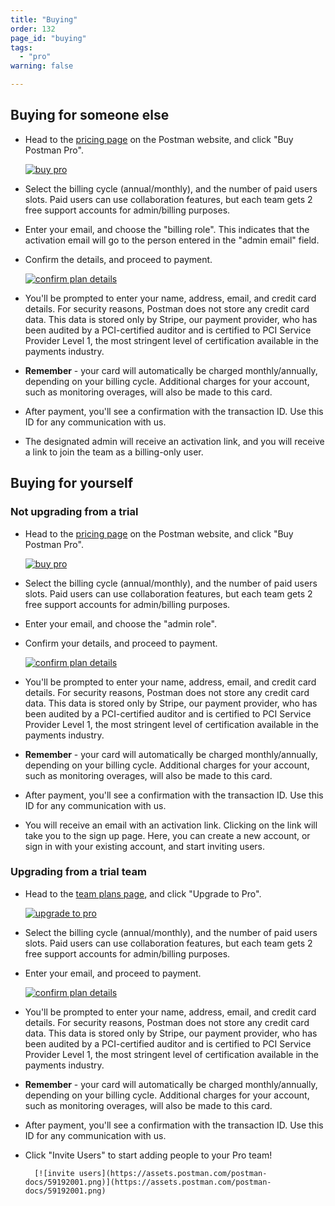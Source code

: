 ```yaml
---
title: "Buying"
order: 132
page_id: "buying"
tags: 
  - "pro"
warning: false

---
```


## Buying for someone else

* Head to the [pricing page](https://www.getpostman.com/pricing) on the Postman website, and click "Buy Postman Pro".

    [![buy pro](https://assets.postman.com/postman-docs/pricing.png)](https://assets.postman.com/postman-docs/pricing.png)  

* Select the billing cycle (annual/monthly), and the number of paid users slots. Paid users can use collaboration features, but each team gets 2 free support accounts for admin/billing purposes.
* Enter your email, and choose the "billing role". This indicates that the activation email will go to the person entered in the "admin email" field.
* Confirm the details, and proceed to payment.

    [![confirm plan details](https://assets.postman.com/postman-docs/59191661.png)](https://assets.postman.com/postman-docs/59191661.png)

* You'll be prompted to enter your name, address, email, and credit card details. For security reasons, Postman does not store any credit card data. This data is stored only by Stripe, our payment provider, who has been audited by a PCI-certified auditor and is certified to PCI Service Provider Level 1, the most stringent level of certification available in the payments industry.
* **Remember** - your card will automatically be charged monthly/annually, depending on your billing cycle. Additional charges for your account, such as monitoring overages, will also be made to this card.
* After payment, you'll see a confirmation with the transaction ID. Use this ID for any communication with us.
* The designated admin will receive an activation link, and you will receive a link to join the team as a billing-only user.

## Buying for yourself

### **Not upgrading from a trial**

* Head to the [pricing page](https://www.getpostman.com/pricing) on the Postman website, and click "Buy Postman Pro".

    [![buy pro](https://assets.postman.com/postman-docs/pricing.png)](https://assets.postman.com/postman-docs/pricing.png)  

* Select the billing cycle (annual/monthly), and the number of paid users slots. Paid users can use collaboration features, but each team gets 2 free support accounts for admin/billing purposes.
* Enter your email, and choose the "admin role".
* Confirm your details, and proceed to payment.

    [![confirm plan details](https://assets.postman.com/postman-docs/59191782.png)](https://assets.postman.com/postman-docs/59191782.png)  

* You'll be prompted to enter your name, address, email, and credit card details. For security reasons, Postman does not store any credit card data. This data is stored only by Stripe, our payment provider, who has been audited by a PCI-certified auditor and is certified to PCI Service Provider Level 1, the most stringent level of certification available in the payments industry.
* **Remember** - your card will automatically be charged monthly/annually, depending on your billing cycle. Additional charges for your account, such as monitoring overages, will also be made to this card.
* After payment, you'll see a confirmation with the transaction ID. Use this ID for any communication with us.
* You will receive an email with an activation link. Clicking on the link will take you to the sign up page. Here, you can create a new account, or sign in with your existing account, and start inviting users.

### **Upgrading from a trial team**

* Head to the [team plans page](https://app.getpostman.com/dashboard/team-plans), and click "Upgrade to Pro".

    [![upgrade to pro](https://assets.postman.com/postman-docs/59191884.png)](https://assets.postman.com/postman-docs/59191884.png)

* Select the billing cycle (annual/monthly), and the number of paid users slots. Paid users can use collaboration features, but each team gets 2 free support accounts for admin/billing purposes.
* Enter your email, and proceed to payment.

    [![confirm plan details](https://assets.postman.com/postman-docs/59191943.png)](https://assets.postman.com/postman-docs/59191943.png)

* You'll be prompted to enter your name, address, email, and credit card details. For security reasons, Postman does not store any credit card data. This data is stored only by Stripe, our payment provider, who has been audited by a PCI-certified auditor and is certified to PCI Service Provider Level 1, the most stringent level of certification available in the payments industry.

* **Remember** - your card will automatically be charged monthly/annually, depending on your billing cycle. Additional charges for your account, such as monitoring overages, will also be made to this card.

* After payment, you'll see a confirmation with the transaction ID. Use this ID for any communication with us.

* Click "Invite Users" to start adding people to your Pro team!

        [![invite users](https://assets.postman.com/postman-docs/59192001.png)](https://assets.postman.com/postman-docs/59192001.png)
